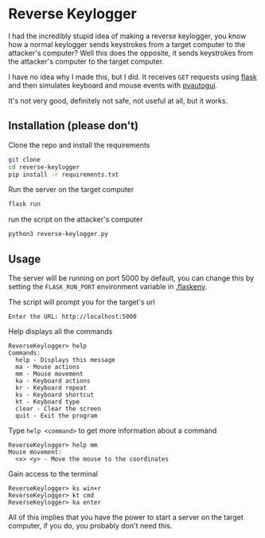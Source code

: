 # Reverse Keylogger

I had the incredibly stupid idea of making a reverse keylogger, you know how a normal keylogger sends keystrokes from a target computer to the attacker's computer? Well this does the opposite, it sends keystrokes from the attacker's computer to the target computer. 

I have no idea why I made this, but I did. 
It receives `GET` requests using [flask](https://flask.palletsprojects.com/) and then simulates keyboard and mouse events with [pyautogui](https://github.com/asweigart/pyautogui). 

It's not very good, definitely not safe, not useful at all, but it works.

## Installation (please don't)
Clone the repo and install the requirements
```bash
git clone
cd reverse-keylogger
pip install -r requirements.txt
```
Run the server on the target computer
```bash
flask run
```
run the script on the attacker's computer
```bash
python3 reverse-keylogger.py
```
## Usage
The server will be running on port 5000 by default, you can change this by setting the `FLASK_RUN_PORT` environment variable in [.flaskenv](../master/.flaskenv).

The script will prompt you for the target's url
```
Enter the URL: http://localhost:5000
```
Help displays all the commands
```
ReverseKeylogger> help
Commands:
  help - Displays this message
  ma - Mouse actions
  mm - Mouse movement
  ka - Keyboard actions
  kr - Keyboard repeat
  ks - Keyboard shortcut
  kt - Keyboard type
  clear - Clear the screen
  quit - Exit the program
```
Type `help <command>` to get more information about a command
```
ReverseKeylogger> help mm
Mouse movement:
  <x> <y> - Move the mouse to the coordinates
```

Gain access to the terminal
```
ReverseKeylogger> ks win+r
ReverseKeylogger> kt cmd
ReverseKeylogger> ka enter
```

All of this implies that you have the power to start a server on the target computer, if you do, you probably don't need this.
